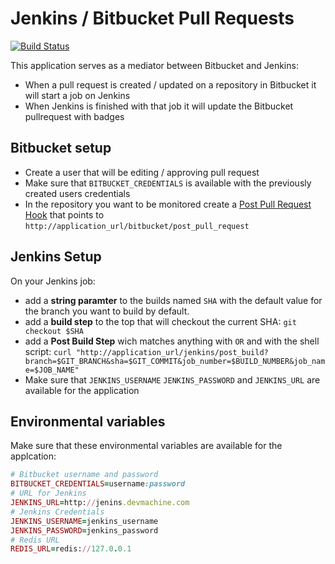 # Jenkins / Bitbucket Pull Requests
[![Build Status](https://travis-ci.org/digitalnatives/jenkins_bitbucket_build_info.png?branch=master)](https://travis-ci.org/digitalnatives/jenkins_bitbucket_build_info)


This application serves as a mediator between Bitbucket and Jenkins:

  * When a pull request is created / updated on a repository in Bitbucket it will start a job on Jenkins
  * When Jenkins is finished with that job it will update the Bitbucket pullrequest with badges

## Bitbucket setup

  * Create a user that will be editing / approving pull request
  * Make sure that `BITBUCKET_CREDENTIALS` is available with the previously created users credentials
  * In the repository you want to be monitored create a [Post Pull Request Hook](https://confluence.atlassian.com/display/BITBUCKET/POST+hook+management) that points to `http://application_url/bitbucket/post_pull_request`

## Jenkins Setup
On your Jenkins job:

  * add a **string paramter** to the builds named `SHA` with the default value for the branch you want to build by default.
  * add a **build step** to the top that will checkout the current SHA: `git checkout $SHA`
  * add a **Post Build Step** wich matches anything with `OR` and with the shell script:
    `curl "http://application_url/jenkins/post_build?branch=$GIT_BRANCH&sha=$GIT_COMMIT&job_number=$BUILD_NUMBER&job_name=$JOB_NAME"`
  *  Make sure that `JENKINS_USERNAME` `JENKINS_PASSWORD` and `JENKINS_URL` are available for the application

## Environmental variables
Make sure that these environmental variables are available for the applcation:
```ruby
# Bitbucket username and password
BITBUCKET_CREDENTIALS=username:password
# URL for Jenkins
JENKINS_URL=http://jenins.devmachine.com
# Jenkins Credentials
JENKINS_USERNAME=jenkins_username
JENKINS_PASSWORD=jenkins_password
# Redis URL
REDIS_URL=redis://127.0.0.1
```

